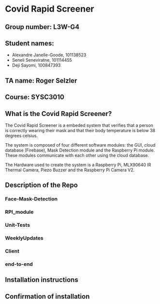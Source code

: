 # Covid Rapid Screener
## Group number: L3W-G4
## Student names:
- Alexandre Janelle-Goode, 101138523
- Seneli Seneviratne, 101114455
- Deji Sayomi, 100847393
## TA name: Roger Selzler
## Course: SYSC3010
## What is the Covid Rapid Screener?

The Covid Rapid Screener is a embeded system that verifies that a person is correctly wearing their mask and that their body temperature is below 38 degrees celsius.

The system is composed of four different software modules: the GUI, cloud database (Firebase), Mask Detection module and the Raspberry Pi module. These modules communicate with each other using the cloud database.

The Hardware used to create the system is a Raspberry Pi, MLX90640 IR Thermal Camera, Piezo Buzzer and the Raspberry Pi Camera V2.

## Description of the Repo

### Face-Mask-Detection
### RPI_module
### Unit-Tests
### WeeklyUpdates
### Client
### end-to-end

## Installation instructions

## Confirmation of installation
